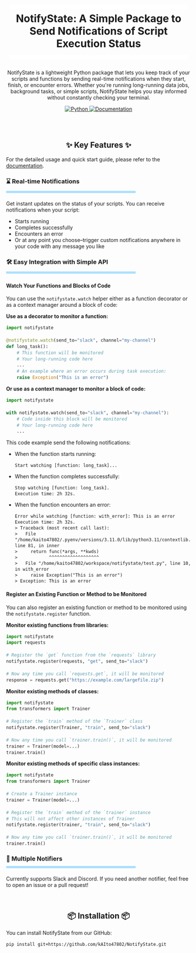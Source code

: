 
<h1 align="center">
  <a href="https://github.com/kAIto47802/NotifyState/blob/main/README.md">
    <img width="97%" height="14px" src="docs/_images/titleLine3t.svg">
  </a>
  NotifyState: A Simple Package to Send Notifications of Script Execution Status
  <a href="https://github.com/kAIto47802/NotifyState/blob/main/README.md">
    <img width="97%" height="14px" src="docs/_images/titleLine3t.svg">
  </a>
</h1>

<p align="center">
  NotifyState is a lightweight Python package that lets you keep track of your scripts and functions by sending real-time notifications when they start, finish, or encounter errors.
  Whether you're running long-running data jobs, background tasks, or simple scripts, NotifyState helps you stay informed without constantly checking your terminal.
</p>

<div align="center">
  <a target="_blank" href="https://www.python.org">
    <img src="https://img.shields.io/badge/python-3.9%20%7C%203.10%20%7C%203.11%20%7C%203.12-blue" alt="Python"/>
  </a>
  <a href="https://kaito47802.github.io/NotifyState/index.html">
    <img src="https://img.shields.io/badge/docs-latest-brightgreen?logo=read-the-docs" alt="Documentation"/>
  </a>
</div>

<br><br>

<h2 align="center">
  ✨ Key Features ✨
</h2>

For the detailed usage and quick start guide, please refer to the [documentation](https://kaito47802.github.io/NotifyState/index.html).


<h3>
  <div>⌛ Real-time Notifications</div>
  <a href="https://github.com/kAIto47802/NotifyState/blob/main/README.md">
    <img width="70%" height="6px" src="docs/_images/line3.svg">
</a>
</h3>

Get instant updates on the status of your scripts.
You can receive notifications when your script:

- Starts running
- Completes successfully
- Encounters an error
- Or at any point you choose–trigger custom notifications anywhere in your code with any message you like


<h3>
  <div>🛠️ Easy Integration with Simple API</div>
  <a href="https://github.com/kAIto47802/NotifyState/blob/main/README.md">
    <img width="70%" height="6px" src="docs/_images/line3.svg">
  </a>
</h3>

#### Watch Your Functions and Blocks of Code

You can use the `notifystate.watch` helper either as a function decorator or as a context manager around a block of code:

**Use as a decorator to monitor a function:**

```python
import notifystate

@notifystate.watch(send_to="slack", channel="my-channel")
def long_task():
    # This function will be monitored
    # Your long-running code here
    ...
    # An example where an error occurs during task execution:
    raise Exception("This is an error")
```

**Or use as a context manager to monitor a block of code:**

```python
import notifystate

with notifystate.watch(send_to="slack", channel="my-channel"):
    # Code inside this block will be monitored
    # Your long-running code here
    ...
```

This code example send the following notifications:

- When the function starts running:

   ```text
   Start watching [function: long_task]...
   ```

- When the function completes successfully:

   ```text
   Stop watching [function: long_task].
   Execution time: 2h 32s.
   ```

- When the function encounters an error:

   ```text
   Error while watching [function: with_error]: This is an error
   Execution time: 2h 32s.
   > Traceback (most recent call last):
   >   File "/home/kaito47802/.pyenv/versions/3.11.0/lib/python3.11/contextlib.py", line 81, in inner
   >     return func(*args, **kwds)
   >            ^^^^^^^^^^^^^^^^^^^
   >   File "/home/kaito47802/workspace/notifystate/test.py", line 10, in with_error
   >     raise Exception("This is an error")
   > Exception: This is an error
   ```

#### Register an Existing Function or Method to be Monitored

You can also register an existing function or method to be monitored using the `notifystate.register` function.

**Monitor existing functions from libraries:**

```python
import notifystate
import requests

# Register the `get` function from the `requests` library
notifystate.register(requests, "get", send_to="slack")

# Now any time you call `requests.get`, it will be monitored
response = requests.get("https://example.com/largefile.zip")
```

**Monitor existing methods of classes:**

```python
import notifystate
from transformers import Trainer

# Register the `train` method of the `Trainer` class
notifystate.register(Trainer, "train", send_to="slack")

# Now any time you call `trainer.train()`, it will be monitored
trainer = Trainer(model=...)
trainer.train()
```

**Monitor existing methods of specific class instances:**

```python
import notifystate
from transformers import Trainer

# Create a Trainer instance
trainer = Trainer(model=...)

# Register the `train` method of the `trainer` instance
# This will not affect other instances of Trainer
notifystate.register(trainer, "train", send_to="slack")

# Now any time you call `trainer.train()`, it will be monitored
trainer.train()
```




<h3>
  <div>🔔 Multiple Notifiers</div>
  <a href="https://github.com/kAIto47802/NotifyState/blob/main/README.md">
    <img width="70%" height="6px" src="docs/_images/line3.svg">
  </a>
</h3>


Currently supports Slack and Discord. If you need another notifier, feel free to open an issue or a pull request!

<br>

<h2 align="center">
  📦 Installation 📦
</h2>

You can install NotifyState from our GitHub:

```bash
pip install git+https://github.com/kAIto47802/NotifyState.git
```